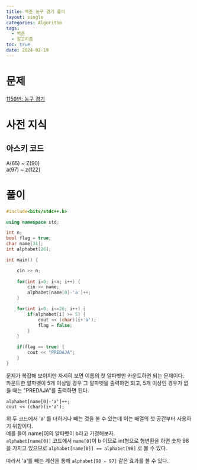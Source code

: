 ```yaml
---
title: 백준 농구 경기 풀이
layout: single
categories: Algorithm
tags:
  - 백준
  - 알고리즘
toc: true
date: 2024-02-19
---
```

# 문제

[1159번: 농구 경기](https://www.acmicpc.net/problem/1159)

# 사전 지식

## 아스키 코드
A(65) ~ Z(90)  
a(97) ~ z(122)

# 풀이
``` c++
#include<bits/stdc++.h>

using namespace std;

int n;
bool flag = true;
char name[31];
int alphabet[26];

int main() {

    cin >> n;
    
    for(int i=0; i<n; i++) {
        cin >> name;
        alphabet[name[0]-'a']++;
    }

    for(int i=0; i<=26; i++) {
        if(alphabet[i] >= 5) {
            cout << (char)(i+'a');
            flag = false;
        }
    }

    if(flag == true) {
        cout << "PREDAJA";
    }
}
```

문제가 복잡해 보이지만 자세히 보면 이름의 첫 알파벳만 카운트하면 되는 문제이다.  
카운트한 알파벳이 5개 이상일 경우 그 알파벳을 출력하면 되고, 5개 이상인 경우가 없을 때는 "PREDAJA"를 출력하면 된다.  
  
``alphabet[name[0]-'a']++;``  
``cout << (char)(i+'a');``
  
위 두 코드에서 'a' 를 더하거나 빼는 것을 볼 수 있는데 이는 배열의 첫 공간부터 사용하기 위함이다.  
예를 들어 name[0]의 알파벳이 b라고 가정해보자.  
``alphabet[name[0]]`` 코드에서 ``name[0]``이 b 이므로 int형으로 형변환을 하면 숫자 98을 가지고 있으므로 ``alphabet[name[0]] == alphabet[98]`` 로 볼 수 있다.  
  
따라서 'a'를 빼는 계산을 통해 ``alphabet[98 - 97]`` 같은 효과를 볼 수 있다.